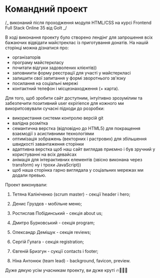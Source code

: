# Командний проект

/_ виконаний після проходження модуля HTML/CSS на курсі Frontend Full Stack Online 35 від GoIt _/

В ході виконання проекту було створено лендінг для запрошення всіх бажаючих відвідати майстреклас із
приготування донатів. На нашій сторінці можна дізнатися про:

- організаторів
- програму майстеркласу
- почитати відгуки задоволених клієнтів))
- заповниити форму реєстрації для участі у майстеркласі
- залишити свої запитання у формі зворотнього зв'язку
- посилання на соціальні мережі
- контактний телефон і місцезнаходження (+ карта).

Для того, щоб зробити сайт доступним, інтуітивно зрозумілим та забезпечити позитивний user
expirience для кожного ми викоритсовували сучасні підходи до розробки:

- використання системи контролю версій git
- валідна розмітка
- семантична верстка (відповідно до HTML5) для покращення взаємодії з асистивними технологіями
- оптимізація зображень (векторних і растрових) для збільшення швидкості завантаження сторінки
- адаптивна верстка щоб наш сайт виглядав приємно і був зручний у користуванні на всіх девайсах
- анімація для інтерактивних елементів (звісно виконана через transform) ну і трохи JavaScript))
- щоб наша сторінка гарно виглядала у соціальних мережах ми додали превью.

Проект виконували:

1. Тетяна Калініченко (scrum master) - секції header i hero;

2. Денис Груздєв - мобільне меню;

3. Ростислав Побідинський - секція about us;

4. Дмитро Бурковський - секція program;

5. Олександр Деміщук - секція reviews;

6. Сергій Гулага - секція registration;

7. Євгеній Бризгун - сукції contacts i footer;

8. Ніна Антонюк (team lead) - background, favicon, preview.

Дуже дякую усім учасникам проекту, ви дуже круті 🔥🚀🚀🚀
